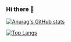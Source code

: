 ### Hi there 👋

[![Anurag's GitHub stats](https://github-readme-stats.vercel.app/api?username=256sha9gag)](https://github.com/anuraghazra/github-readme-stats)

[![Top Langs](https://github-readme-stats.vercel.app/api/top-langs/?username=256sha9gag&layout=compact)](https://github.com/anuraghazra/github-readme-stats)


<!--
**256sha9gag/256sha9gag** is a ✨ _special_ ✨ repository because its `README.md` (this file) appears on your GitHub profile.

Here are some ideas to get you started:

- 🔭 I’m currently working on ...
- 🌱 I’m currently learning ...
- 👯 I’m looking to collaborate on ...
- 🤔 I’m looking for help with ...
- 💬 Ask me about ...
- 📫 How to reach me: ...
- 😄 Pronouns: ...
- ⚡ Fun fact: ...
-->
